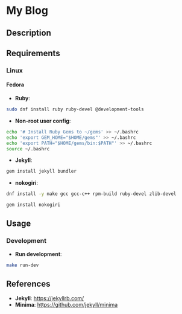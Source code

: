 # My Blog

## Description

## Requirements

### Linux

#### Fedora

- **Ruby**:

```sh
sudo dnf install ruby ruby-devel @development-tools
```

- **Non-root user config**:

```sh
echo '# Install Ruby Gems to ~/gems' >> ~/.bashrc
echo 'export GEM_HOME="$HOME/gems"' >> ~/.bashrc
echo 'export PATH="$HOME/gems/bin:$PATH"' >> ~/.bashrc
source ~/.bashrc
```

- **Jekyll**:

```sh
gem install jekyll bundler
```

- **nokogiri**:
```sh
dnf install -y make gcc gcc-c++ rpm-build ruby-devel zlib-devel 
```

```sh
gem install nokogiri
```

## Usage

### Development

- **Run development**:

```sh
make run-dev
```

## References

- **Jekyll**: https://jekyllrb.com/
- **Minima**: https://github.com/jekyll/minima